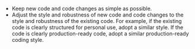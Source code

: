 * Keep new code and code changes as simple as possible.
* Adjust the style and robustness of new code and code changes to the style and robustness of the existing code. For example, if the existing code is clearly structured for personal use, adopt a similar style. If the code is clearly production-ready code, adopt a similar production-ready coding style.